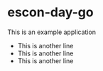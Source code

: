 # escon-day-go

This is an example application

* This is another line
* This is another line
* This is another line
